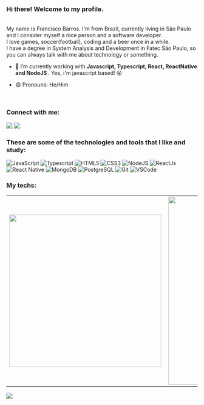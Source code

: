### Hi there! Welcome to my profile.

</br>
My name is Francisco Barros. I'm from Brazil, currently living in São Paulo and I consider myself a nice person and a software developer. <br />
I love games, soccer(football), coding and a beer once in a while. <br />
I have a degree in System Analysis and Development in Fatec São Paulo, so you can always talk with me about technology or something.

- 🔭 I’m currently working with <strong> Javascript, Typescript, React, ReactNative and NodeJS </strong>. Yes, i'm javascript based! 😵

- 😄 Pronouns: He/Him

<br />

### Connect with me:

<a href="https://www.linkedin.com/in/francisco-barros-404693208/"><img src="https://img.shields.io/badge/linkedin-%230077B5.svg?&style=for-the-badge&logo=linkedin&logoColor=white"></img></a>
<a href="mailto:franciscobarros.dev@gmail.com"><img src="https://img.shields.io/badge/email-D14836?&style=for-the-badge&logo=email&logoColor=white"></img></a>

### These are some of the technologies and tools that I like and study:

![JavaScript](https://img.shields.io/badge/-JavaScript-black?style=flat-square&logo=javascript)
![Typescript](https://img.shields.io/badge/TypeScript-007ACC?style=flat-square&logo=typescript&logoColor=white)
![HTML5](https://img.shields.io/badge/-HTML5-E34F26?style=flat-square&logo=html5&logoColor=white)
![CSS3](https://img.shields.io/badge/-CSS3-1572B6?style=flat-square&logo=css3)
![NodeJS](https://img.shields.io/badge/-Nodejs-339933?style=flat-square&logo=Node.js&logoColor=white)
![ReactJs](https://img.shields.io/badge/-ReactJS-7209b7?style=flat-square&logo=react&logoColor=white)
![React Native](https://img.shields.io/badge/-React%20Native-7209b7?style=flat-square&logo=react&logoColor=white)
![MongoDB](https://img.shields.io/badge/-MongoDB-black?style=flat-square&logo=mongodb)
![PostgreSQL](https://img.shields.io/badge/PostgreSQL-316192?style=flat-square&&logo=postgresql&logoColor=white)
![Git](https://img.shields.io/badge/-Git-black?style=flat-square&logo=git)
![VSCode](https://img.shields.io/badge/-VSCode-007ACC?style=flat-square&logo=visual-studio-code&logoColor=white)

### My techs:

<center>
  <table>
    <tr>
        <td><img width="400px" align="left" src="https://github-readme-stats.vercel.app/api/top-langs/?username=francisco-barros&hide=html&layout=compact&theme=dracula" /></td>
        <td><img width="495px" align="left" src="https://github-readme-stats.vercel.app/api?username=francisco-barros&theme=dracula"/></td>
    </tr>   
  </table>
</center>

![](https://komarev.com/ghpvc/?username=francisco-barros&color=yellow)
